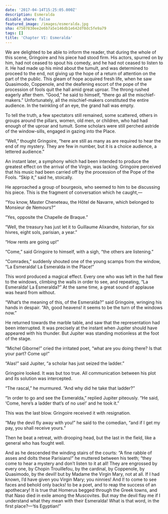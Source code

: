 ```yaml
---
date: '2017-04-14T15:25:05.000Z'
description: Esmeralda
disable_share: false
featured_image: /images/esmeralda.jpg
sha: 47507830ee2e6b7a5e146db1e642df0dc5fe9a79
tags: []
title: 'Chapter VI: Esmeralda'
---
```

We are delighted to be able to inform the reader, that during the whole of this scene, Gringoire and his piece had stood firm. His actors, spurred on by him, had not ceased to spout his comedy, and he had not ceased to listen to it. He had made up his mind about the tumult, and was determined to proceed to the end, not giving up the hope of a return of attention on the part of the public. This gleam of hope acquired fresh life, when he saw Quasimodo, Coppenole, and the deafening escort of the pope of the procession of fools quit the hall amid great uproar. The throng rushed eagerly after them. “Good,” he said to himself, “there go all the mischief-makers.” Unfortunately, all the mischief-makers constituted the entire audience. In the twinkling of an eye, the grand hall was empty.

To tell the truth, a few spectators still remained, some scattered, others in groups around the pillars, women, old men, or children, who had had enough of the uproar and tumult. Some scholars were still perched astride of the window-sills, engaged in gazing into the Place.

“Well,” thought Gringoire, “here are still as many as are required to hear the end of my mystery. They are few in number, but it is a choice audience, a lettered audience.”

An instant later, a symphony which had been intended to produce the greatest effect on the arrival of the Virgin, was lacking. Gringoire perceived that his music had been carried off by the procession of the Pope of the Fools. “Skip it,” said he, stoically.

He approached a group of bourgeois, who seemed to him to be discussing his piece. This is the fragment of conversation which he caught,—

“You know, Master Cheneteau, the Hôtel de Navarre, which belonged to Monsieur de Nemours?”

“Yes, opposite the Chapelle de Braque.”

“Well, the treasury has just let it to Guillaume Alixandre, historian, for six hivres, eight sols, parisian, a year.”

“How rents are going up!”

“Come,” said Gringoire to himself, with a sigh, “the others are listening.”

“Comrades,” suddenly shouted one of the young scamps from the window, “La Esmeralda! La Esmeralda in the Place!”

This word produced a magical effect. Every one who was left in the hall flew to the windows, climbing the walls in order to see, and repeating, “La Esmeralda! La Esmeralda?” At the same time, a great sound of applause was heard from without.

“What’s the meaning of this, of the Esmeralda?” said Gringoire, wringing his hands in despair. “Ah, good heavens! it seems to be the turn of the windows now.”

He returned towards the marble table, and saw that the representation had been interrupted. It was precisely at the instant when Jupiter should have appeared with his thunder. But Jupiter was standing motionless at the foot of the stage.

“Michel Giborne!” cried the irritated poet, “what are you doing there? Is that your part? Come up!”

“Alas!” said Jupiter, “a scholar has just seized the ladder.”

Gringoire looked. It was but too true. All communication between his plot and its solution was intercepted.

“The rascal,” he murmured. “And why did he take that ladder?”

“In order to go and see the Esmeralda,” replied Jupiter piteously. “He said, ‘Come, here’s a ladder that’s of no use!’ and he took it.”

This was the last blow. Gringoire received it with resignation.

“May the devil fly away with you!” he said to the comedian, “and if I get my pay, you shall receive yours.”

Then he beat a retreat, with drooping head, but the last in the field, like a general who has fought well.

And as he descended the winding stairs of the courts: “A fine rabble of asses and dolts these Parisians!” he muttered between his teeth; “they come to hear a mystery and don’t listen to it at all! They are engrossed by every one, by Chopin Trouillefou, by the cardinal, by Coppenole, by Quasimodo, by the devil! but by Madame the Virgin Mary, not at all. If I had known, I’d have given you Virgin Mary; you ninnies! And I! to come to see faces and behold only backs! to be a poet, and to reap the success of an apothecary! It is true that Homerus begged through the Greek towns, and that Naso died in exile among the Muscovites. But may the devil flay me if I understand what they mean with their Esmeralda! What is that word, in the first place?—‘tis Egyptian!”
